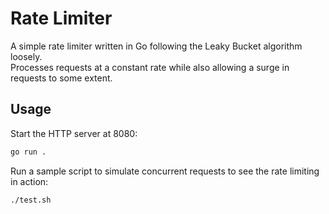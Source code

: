 # Rate Limiter

A simple rate limiter written in Go following the Leaky Bucket algorithm loosely.  
Processes requests at a constant rate while also allowing a surge in requests to some extent.

## Usage

Start the HTTP server at 8080:
```bash
go run .
```

Run a sample script to simulate concurrent requests to see the rate limiting in action:
```bash
./test.sh
```

